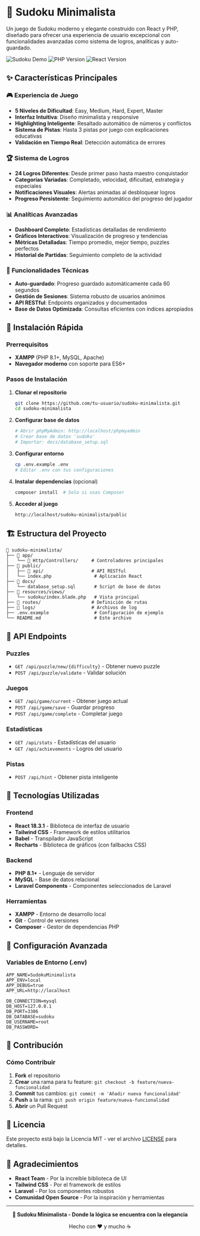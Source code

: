 # 🎯 Sudoku Minimalista

Un juego de Sudoku moderno y elegante construido con React y PHP, diseñado para ofrecer una experiencia de usuario excepcional con funcionalidades avanzadas como sistema de logros, analíticas y auto-guardado.

![Sudoku Demo](https://img.shields.io/badge/Estado-Funcional-green?style=for-the-badge)
![PHP Version](https://img.shields.io/badge/PHP-8.1+-blue?style=for-the-badge)
![React Version](https://img.shields.io/badge/React-18.3.1-61DAFB?style=for-the-badge&logo=react)

## ✨ Características Principales

### 🎮 **Experiencia de Juego**
- **5 Niveles de Dificultad**: Easy, Medium, Hard, Expert, Master
- **Interfaz Intuitiva**: Diseño minimalista y responsive
- **Highlighting Inteligente**: Resaltado automático de números y conflictos
- **Sistema de Pistas**: Hasta 3 pistas por juego con explicaciones educativas
- **Validación en Tiempo Real**: Detección automática de errores

### 🏆 **Sistema de Logros**
- **24 Logros Diferentes**: Desde primer paso hasta maestro conquistador
- **Categorías Variadas**: Completado, velocidad, dificultad, estrategia y especiales
- **Notificaciones Visuales**: Alertas animadas al desbloquear logros
- **Progreso Persistente**: Seguimiento automático del progreso del jugador

### 📊 **Analíticas Avanzadas**
- **Dashboard Completo**: Estadísticas detalladas de rendimiento
- **Gráficos Interactivos**: Visualización de progreso y tendencias
- **Métricas Detalladas**: Tiempo promedio, mejor tiempo, puzzles perfectos
- **Historial de Partidas**: Seguimiento completo de la actividad

### 💾 **Funcionalidades Técnicas**
- **Auto-guardado**: Progreso guardado automáticamente cada 60 segundos
- **Gestión de Sesiones**: Sistema robusto de usuarios anónimos
- **API RESTful**: Endpoints organizados y documentados
- **Base de Datos Optimizada**: Consultas eficientes con índices apropiados

## 🚀 Instalación Rápida

### Prerrequisitos
- **XAMPP** (PHP 8.1+, MySQL, Apache)
- **Navegador moderno** con soporte para ES6+

### Pasos de Instalación

1. **Clonar el repositorio**
   ```bash
   git clone https://github.com/tu-usuario/sudoku-minimalista.git
   cd sudoku-minimalista
   ```

2. **Configurar base de datos**
   ```bash
   # Abrir phpMyAdmin: http://localhost/phpmyadmin
   # Crear base de datos 'sudoku'
   # Importar: docs/database_setup.sql
   ```

3. **Configurar entorno**
   ```bash
   cp .env.example .env
   # Editar .env con tus configuraciones
   ```

4. **Instalar dependencias** (opcional)
   ```bash
   composer install  # Solo si usas Composer
   ```

5. **Acceder al juego**
   ```
   http://localhost/sudoku-minimalista/public
   ```

## 🏗️ Estructura del Proyecto

```
📁 sudoku-minimalista/
├── 📁 app/
│   └── 📁 Http/Controllers/     # Controladores principales
├── 📁 public/
│   ├── 📁 api/                  # API RESTful
│   └── index.php                # Aplicación React
├── 📁 docs/
│   └── database_setup.sql       # Script de base de datos
├── 📁 resources/views/
│   └── sudoku/index.blade.php   # Vista principal
├── 📁 routes/                   # Definición de rutas
├── 📁 logs/                     # Archivos de log
├── .env.example                 # Configuración de ejemplo
└── README.md                    # Este archivo
```

## 🔌 API Endpoints

### Puzzles
- `GET /api/puzzle/new/{difficulty}` - Obtener nuevo puzzle
- `POST /api/puzzle/validate` - Validar solución

### Juegos
- `GET /api/game/current` - Obtener juego actual
- `POST /api/game/save` - Guardar progreso
- `POST /api/game/complete` - Completar juego

### Estadísticas
- `GET /api/stats` - Estadísticas del usuario
- `GET /api/achievements` - Logros del usuario

### Pistas
- `POST /api/hint` - Obtener pista inteligente

## 🎨 Tecnologías Utilizadas

### Frontend
- **React 18.3.1** - Biblioteca de interfaz de usuario
- **Tailwind CSS** - Framework de estilos utilitarios
- **Babel** - Transpilador JavaScript
- **Recharts** - Biblioteca de gráficos (con fallbacks CSS)

### Backend
- **PHP 8.1+** - Lenguaje de servidor
- **MySQL** - Base de datos relacional
- **Laravel Components** - Componentes seleccionados de Laravel

### Herramientas
- **XAMPP** - Entorno de desarrollo local
- **Git** - Control de versiones
- **Composer** - Gestor de dependencias PHP

## 🔧 Configuración Avanzada

### Variables de Entorno (.env)
```env
APP_NAME=SudokuMinimalista
APP_ENV=local
APP_DEBUG=true
APP_URL=http://localhost

DB_CONNECTION=mysql
DB_HOST=127.0.0.1
DB_PORT=3306
DB_DATABASE=sudoku
DB_USERNAME=root
DB_PASSWORD=
```

## 🤝 Contribución

### Cómo Contribuir

1. **Fork** el repositorio
2. **Crear** una rama para tu feature: `git checkout -b feature/nueva-funcionalidad`
3. **Commit** tus cambios: `git commit -m 'Añadir nueva funcionalidad'`
4. **Push** a la rama: `git push origin feature/nueva-funcionalidad`
5. **Abrir** un Pull Request

## 📄 Licencia

Este proyecto está bajo la Licencia MIT - ver el archivo [LICENSE](LICENSE) para detalles.

## 🙏 Agradecimientos

- **React Team** - Por la increíble biblioteca de UI
- **Tailwind CSS** - Por el framework de estilos
- **Laravel** - Por los componentes robustos
- **Comunidad Open Source** - Por la inspiración y herramientas

---

<div align="center">
  <p><strong>🎯 Sudoku Minimalista - Donde la lógica se encuentra con la elegancia</strong></p>
  <p>Hecho con ❤️ y mucho ☕</p>
</div>
